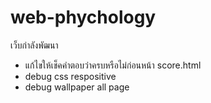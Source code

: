 # web-phychology


เว็บกำลังพัฒนา
 - แก้ไขให้เช็คคำตอบว่าครบหรือไม่ก่อนหน้า score.html
 - debug css respositive
 - debug wallpaper all page